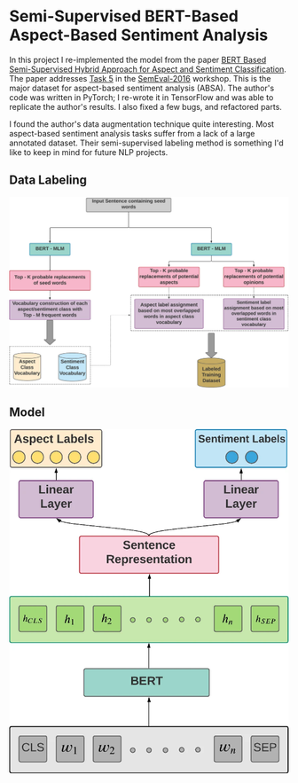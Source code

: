 # Semi-Supervised BERT-Based Aspect-Based Sentiment Analysis

In this project I re-implemented the model from the paper [BERT Based Semi-Supervised Hybrid Approach for Aspect and Sentiment Classification](https://link.springer.com/article/10.1007/s11063-021-10596-6). The paper addresses [Task 5](https://alt.qcri.org/semeval2016/task5/) in the [SemEval-2016](https://alt.qcri.org/semeval2016/index.php?id=tasks) workshop. This is the major dataset for aspect-based sentiment analysis (ABSA). The author's code was written in PyTorch; I re-wrote it in TensorFlow and was able to replicate the author's results. I also fixed a few bugs, and refactored parts. 



I found the author's data augmentation technique quite interesting. Most aspect-based sentiment analysis tasks suffer from a lack of a large annotated dataset. Their semi-supervised labeling method is something I'd like to keep in mind for future NLP projects.


## Data Labeling

![Data Labeling](data_labeling.png)

## Model

![Model](model.png)
